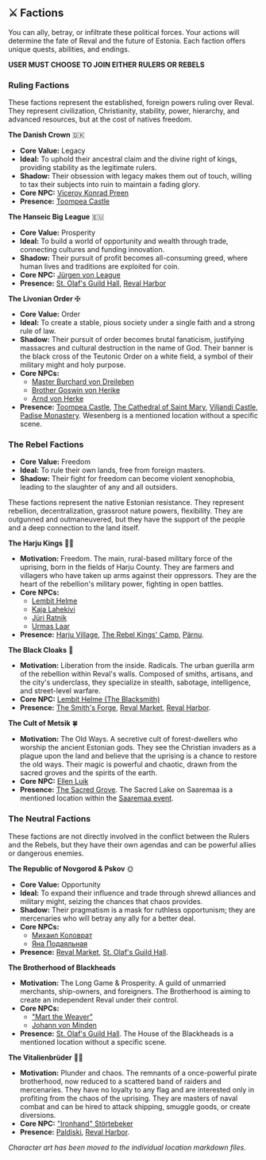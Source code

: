 ## ⚔️ Factions
You can ally, betray, or infiltrate these political forces. Your actions will determine the fate of Reval and the future of Estonia. Each faction offers unique quests, abilities, and endings.

**USER MUST CHOOSE TO JOIN EITHER RULERS OR REBELS**

### Ruling Factions

These factions represent the established, foreign powers ruling over Reval. 
They represent civilization, Christianity, stability, power, hierarchy, and advanced resources, but at the cost of natives freedom.

**The Danish Crown** 🇩🇰 
-   **Core Value:** Legacy
-   **Ideal:** To uphold their ancestral claim and the divine right of kings, providing stability as the legitimate rulers.
-   **Shadow:** Their obsession with legacy makes them out of touch, willing to tax their subjects into ruin to maintain a fading glory.
-   **Core NPC:** [Viceroy Konrad Preen](./viceroy_konrad_preen.md)
-   **Presence:** [Toompea Castle](../../scenes/upper_town/toompea_castle.md)

**The Hanseic Big League** 🇪🇺
-   **Core Value:** Prosperity
-   **Ideal:** To build a world of opportunity and wealth through trade, connecting cultures and funding innovation.
-   **Shadow:** Their pursuit of profit becomes all-consuming greed, where human lives and traditions are exploited for coin.
-   **Core NPC:** [Jürgen von League](./jurgen_von_league.md)
-   **Presence:** [St. Olaf's Guild Hall](../../scenes/lower_town/st_olafs_guild_hall.md), [Reval Harbor](../../scenes/lower_town/harbor.md)


**The Livonian Order** ✠ 
-   **Core Value:** Order
-   **Ideal:** To create a stable, pious society under a single faith and a strong rule of law.
-   **Shadow:** Their pursuit of order becomes brutal fanaticism, justifying massacres and cultural destruction in the name of God. Their banner is the black cross of the Teutonic Order on a white field, a symbol of their military might and holy purpose.
-   **Core NPCs:** 
    - [Master Burchard von Dreileben](./master_burchard_von_dreileben.md)
    - [Brother Goswin von Herike](./brother_goswin_von_herike.md)
    - [Arnd von Herke](./arnd_von_herke.md)
-   **Presence:** [Toompea Castle](../../scenes/upper_town/toompea_castle.md), [The Cathedral of Saint Mary](../../scenes/upper_town/cathedral_of_saint_mary.md), [Viljandi Castle](../../scenes/world/viljandi_castle.md), [Padise Monastery](../../scenes/world/padise_monastery.md). Wesenberg is a mentioned location without a specific scene.


### The Rebel Factions
-   **Core Value:** Freedom
-   **Ideal:** To rule their own lands, free from foreign masters.
-   **Shadow:** Their fight for freedom can become violent xenophobia, leading to the slaughter of any and all outsiders.

These factions represent the native Estonian resistance. 
They represent rebellion, decentralization, grassroot nature powers, flexibility.
They are outgunned and outmaneuvered, but they have the support of the people and a deep connection to the land itself.

**The Harju Kings** ✊🏻
-   **Motivation:** Freedom. The main, rural-based military force of the uprising, born in the fields of Harju County. They are farmers and villagers who have taken up arms against their oppressors. They are the heart of the rebellion's military power, fighting in open battles.
-   **Core NPCs:** 
    - [Lembit Helme](./lembit_helme.md)
    - [Kaja Lahekivi](./kaja_lahekivi.md)
    - [Jüri Ratnik](./juri_ratnik.md)
    - [Urmas Laar](./urmas_laar.md)
-   **Presence:** [Harju Village](../../scenes/world/harju_village.md), [The Rebel Kings' Camp](../../scenes/events/rebel_kings.md), [Pärnu](../../scenes/events/pernau.md).




**The Black Cloaks** 🌃
-   **Motivation:** Liberation from the inside. Radicals. The urban guerilla arm of the rebellion within Reval's walls. Composed of smiths, artisans, and the city's underclass, they specialize in stealth, sabotage, intelligence, and street-level warfare.
-   **Core NPC:** [Lembit Helme (The Blacksmith)](./lembit_helme_blacksmith.md)
-   **Presence:** [The Smith's Forge](../../scenes/lower_town/the_smiths_forge.md), [Reval Market](../../scenes/lower_town/market.md), [Reval Harbor](../../scenes/lower_town/harbor.md).

**The Cult of Metsik** 🍀
-   **Motivation:** The Old Ways. A secretive cult of forest-dwellers who worship the ancient Estonian gods. They see the Christian invaders as a plague upon the land and believe that the uprising is a chance to restore the old ways. Their magic is powerful and chaotic, drawn from the sacred groves and the spirits of the earth.
-   **Core NPC:** [Ellen Luik](./ellen_luik.md)
-   **Presence:** [The Sacred Grove](../../scenes/world/sacred_grove.md). The Sacred Lake on Saaremaa is a mentioned location within the [Saaremaa event](../../scenes/events/saaremaa.md).

### The Neutral Factions

These factions are not directly involved in the conflict between the Rulers and the Rebels, but they have their own agendas and can be powerful allies or dangerous enemies.

**The Republic of Novgorod & Pskov** 🌞
-   **Core Value:** Opportunity
-   **Ideal:** To expand their influence and trade through shrewd alliances and military might, seizing the chances that chaos provides.
-   **Shadow:** Their pragmatism is a mask for ruthless opportunism; they are mercenaries who will betray any ally for a better deal.
-   **Core NPCs:** 
    - [Михаил Коловрат](./mihail_kolovrat.md)
    - [Яна Подаяльная](./jana_podajalnaja.md)
-   **Presence:** [Reval Market](../../scenes/lower_town/market.md), [St. Olaf's Guild Hall](../../scenes/lower_town/st_olafs_guild_hall.md).

**The Brotherhood of Blackheads**
-   **Motivation:** The Long Game & Prosperity. A guild of unmarried merchants, ship-owners, and foreigners. The Brotherhood is aiming to create an independent Reval under their control.
-   **Core NPCs:** 
    - ["Mart the Weaver"](./mart_the_weaver.md)
    - [Johann von Minden](./johann_von_minden.md)
-   **Presence:** [St. Olaf's Guild Hall](../../scenes/lower_town/st_olafs_guild_hall.md). The House of the Blackheads is a mentioned location without a specific scene.


**The Vitalienbrüder** 🏴‍☠️
-   **Motivation:** Plunder and chaos. The remnants of a once-powerful pirate brotherhood, now reduced to a scattered band of raiders and mercenaries. They have no loyalty to any flag and are interested only in profiting from the chaos of the uprising. They are masters of naval combat and can be hired to attack shipping, smuggle goods, or create diversions.
-   **Core NPC:** ["Ironhand" Störtebeker](./ironhand_stortebeker.md)
-   **Presence:** [Paldiski](../../scenes/events/paldiski.md), [Reval Harbor](../../scenes/lower_town/harbor.md).


_Character art has been moved to the individual location markdown files._
